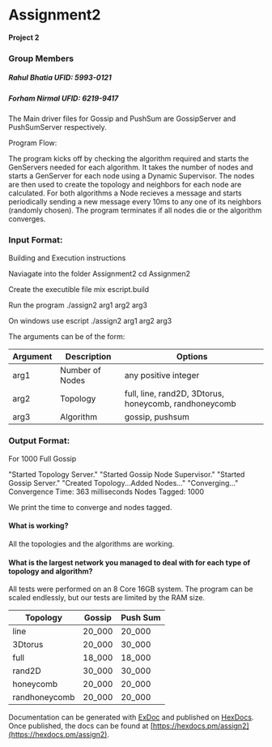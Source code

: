 # Assignment2

**Project 2**

### Group Members

##### Rahul Bhatia UFID: 5993-0121

##### Forham Nirmal UFID: 6219-9417


The Main driver files for Gossip and PushSum are GossipServer and PushSumServer respectively.

Program Flow:

The program kicks off by checking the algorithm required and starts the GenServers needed for each algorithm.
It takes the number of nodes and starts a GenServer for each node using a Dynamic Supervisor.
The nodes are then used to create the topology and neighbors for each node are calculated.
For both algorithms a Node recieves a message and starts periodically sending a new message every 10ms
to any one of its neighbors (randomly chosen). The program terminates if all nodes die or the algorithm 
converges.

### Input Format:

Building and Execution instructions

Naviagate into the folder Assignment2
cd Assignmen2

Create the executible file
mix escript.build

Run the program
./assign2 arg1 arg2 arg3

On windows use
escript ./assign2 arg1 arg2 arg3

The arguments can be of the form:

| Argument            | Description     | Options                                               |
|---------------------|-----------------|-------------------------------------------------------|
| arg1                | Number of Nodes | any positive integer                                  |
| arg2                | Topology        | full, line, rand2D, 3Dtorus, honeycomb, randhoneycomb |
| arg3                | Algorithm       | gossip, pushsum                                       |

### Output Format:

For 1000 Full Gossip

"Started Topology Server."
"Started Gossip Node Supervisor."
"Started Gossip Server."
"Created Topology...Added Nodes..."
"Converging..."
 Convergence Time: 363 milliseconds
 Nodes Tagged: 1000 

We print the time to converge and nodes tagged.

#### What is working?

All the topologies and the algorithms are working.

#### What is the largest network you managed to deal with for each type of topology and algorithm?
All tests were performed on an 8 Core 16GB system. The program can be scaled endlessly,
but our tests are limited by the RAM size.

| Topology            | Gossip | Push Sum |
| -------------       | ------ | -------- |
| line                | 20_000 | 20_000   |
| 3Dtorus             | 20_000 | 30_000   |
| full                | 18_000 | 18_000   |
| rand2D              | 30_000 | 30_000   |
| honeycomb           | 20_000 | 20_000   |
| randhoneycomb       | 20_000 | 20_000   |


Documentation can be generated with [ExDoc](https://github.com/elixir-lang/ex_doc)
and published on [HexDocs](https://hexdocs.pm). Once published, the docs can
be found at [https://hexdocs.pm/assign2](https://hexdocs.pm/assign2).



```

